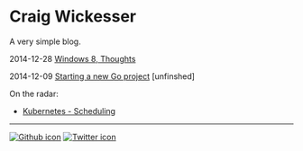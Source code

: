 # Craig Wickesser

A very simple blog.

2014-12-28 [Windows 8, Thoughts](posts/20141228-windows-8-thoughts.html)

2014-12-09 [Starting a new Go project](posts/20141209-starting-a-new-go-project.html) [unfinshed]

On the radar:
* [Kubernetes - Scheduling](kubernetes/scheduling.html)

***

[![Github icon](https://assets-cdn.github.com/favicon.ico)](https://github.com/mindscratch) [![Twitter icon](https://g.twimg.com/dev/documentation/image/Twitter_logo_blue_32.png)](https://twitter.com/mind_scratch)